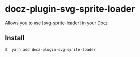 # docz-plugin-svg-sprite-loader

Allows you to use [svg-sprite-loader] in your Docz

## Install

```bash
$  yarn add docz-plugin-svg-sprite-loader
```

